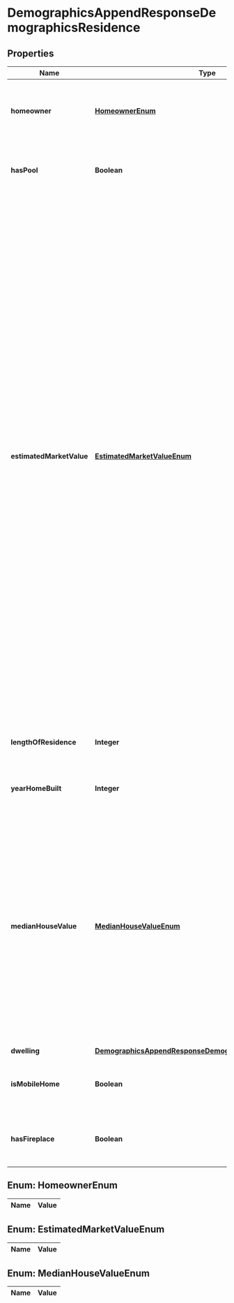 

# DemographicsAppendResponseDemographicsResidence

## Properties

Name | Type | Description | Notes
------------ | ------------- | ------------- | -------------
**homeowner** | [**HomeownerEnum**](#HomeownerEnum) | Indicates whether the person is the owner or a tenant of the residence. |  [optional]
**hasPool** | **Boolean** | Indicates whether the residence is flagged as having a pool. |  [optional]
**estimatedMarketValue** | [**EstimatedMarketValueEnum**](#EstimatedMarketValueEnum) | The estimated market value of the residence, where A &#x3D; $1, 000 - $24, 999; B &#x3D; $25, 000 - $49, 999; C &#x3D; $50, 000 - $74, 999; D &#x3D; $75, 000 - $99, 999; E &#x3D; $100, 000 - $124, 999; F &#x3D; $125, 000 - $149, 999; G &#x3D; $150, 000 - $174, 999; H &#x3D; $175, 000 - $199, 999; I &#x3D; $200, 000 - $224, 999; J &#x3D; $225, 000 - $249, 999; K &#x3D; $250, 000 - $274, 999; L &#x3D; $275, 000 - $299, 999; M &#x3D; $300, 000 - $349, 999; N &#x3D; $350, 000 - $399, 999; O &#x3D; $400, 000 - $449, 999; P &#x3D; $450, 000 - $499, 999; Q &#x3D; $500, 000 - $749, 999; R &#x3D; $750, 000 - $999, 999; S &#x3D; &gt; $999,999. |  [optional]
**lengthOfResidence** | **Integer** | The number of years the person has lived at the residence. |  [optional]
**yearHomeBuilt** | **Integer** | The year the residence was built. |  [optional]
**medianHouseValue** | [**MedianHouseValueEnum**](#MedianHouseValueEnum) | The median value of the residence, where A &#x3D; &lt; $50, 000; B &#x3D; $50, 000 - $99, 999; C &#x3D; $100, 000 - $149, 999; D &#x3D; $150, 000 - $249, 999; E &#x3D; $250, 000 - $349, 999; F &#x3D; $350, 000 - $499, 999; G &#x3D; $500, 000 - $749, 999; H &#x3D; $750, 000 - $999, 999; I &#x3D; &gt; $999,999. |  [optional]
**dwelling** | [**DemographicsAppendResponseDemographicsResidenceDwelling**](DemographicsAppendResponseDemographicsResidenceDwelling.md) |  |  [optional]
**isMobileHome** | **Boolean** | Indicates whether the residence is flagged as a mobile home. |  [optional]
**hasFireplace** | **Boolean** | Indicates whether the residence is flagged as having a fireplace. |  [optional]


## Enum: HomeownerEnum

Name | Value
---- | -----


## Enum: EstimatedMarketValueEnum

Name | Value
---- | -----


## Enum: MedianHouseValueEnum

Name | Value
---- | -----




